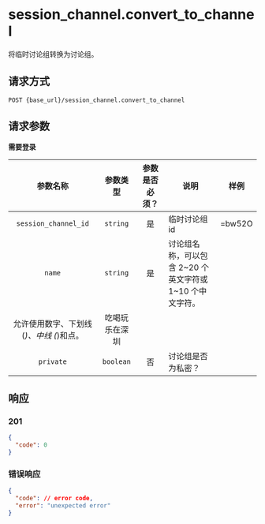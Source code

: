 # session_channel.convert_to_channel

将临时讨论组转换为讨论组。

## 请求方式

```
POST {base_url}/session_channel.convert_to_channel
```

## 请求参数

**需要登录**

| 参数名称 | 参数类型 | 参数是否必须？ | 说明 | 样例 |
|:--------:|:--------:|:--------------:|------|------|
| `session_channel_id` | `string` | 是 | 临时讨论组 id | =bw52O |
| `name` | `string` | 是 | 讨论组名称，可以包含 2~20 个英文字符或 1~10 个中文字符。
允许使用数字、下划线 (_)、中线 (_)和点。 | 吃喝玩乐在深圳 |
| `private` | `boolean` | 否 | 讨论组是否为私密？ |  |

## 响应

### 201

```json
{
  "code": 0
}
```
### 错误响应

```json
{
  "code": // error code,
  "error": "unexpected error"
}
```

<!-- generated by gen_doc.js -->
